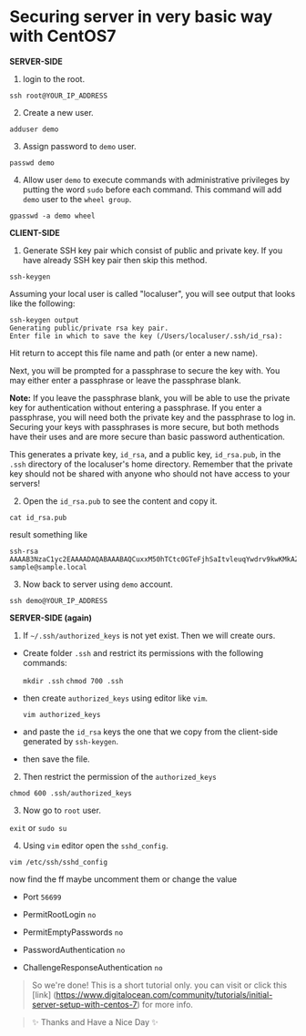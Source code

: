 # Securing server in very basic way with CentOS7

**SERVER-SIDE**

1. login to the root.

  `ssh root@YOUR_IP_ADDRESS`

2. Create a new user.

  `adduser demo`

3. Assign password to `demo` user.

  `passwd demo`

4. Allow user `demo` to execute commands with administrative privileges by putting the word `sudo` before each command. This command will add `demo` user to the `wheel group`.

  `gpasswd -a demo wheel`

**CLIENT-SIDE**

1. Generate SSH key pair which consist of public and private key. If you have already SSH key pair then skip this method.
  
  `ssh-keygen`

 Assuming your local user is called "localuser", you will see output that looks like the following:
 
 ```
 ssh-keygen output
Generating public/private rsa key pair.
Enter file in which to save the key (/Users/localuser/.ssh/id_rsa):
```

  Hit return to accept this file name and path (or enter a new name).

  Next, you will be prompted for a passphrase to secure the key with. You may either enter a passphrase or leave the passphrase blank.

  **Note:** If you leave the passphrase blank, you will be able to use the private key for authentication without entering a passphrase. If you enter a passphrase, you will need both the private key and the passphrase to log in. Securing your keys with passphrases is more secure, but both methods have their uses and are more secure than basic password authentication.

  This generates a private key, `id_rsa`, and a public key, `id_rsa.pub`, in the `.ssh` directory of the localuser's home directory. Remember that the private key should not be shared with anyone who should not have access to your servers!
  
2. Open the `id_rsa.pub` to see the content and copy it.

  `cat id_rsa.pub`
  
  result something like
  
  ```
  ssh-rsa AAAAB3NzaC1yc2EAAAADAQABAAABAQCuxxM50hTCtc0GTeFjhSaItvleuqYwdrv9kwKMkAZr3wEwu2yrnGr/eJ9QhMFSbGrXtC44+9/E38ukHxeVIjsONDchzt6FwyHTZl+f7uCnJZDLtST9Vlu+NFpJNYc9m22Ry4h7XxeHw0JjfQJkmjKLrK2kcrNrymu0L/RDuv5grBUk5s80n4HZB4WMqyEGlCRIuxgYl2/4g5Zo4y0diYnJ2ppTVgzFYJ82e1qZ4r80HH7ImbYvaA1Lgg7jEet4bBjvJ3s9b/jF4+0PGTwTR6Kbog097JvyeGSfkeEavBGS7Qg5NHeO/deqDEJ1LYUm+D2qw0YCaGVKfPow6eoGXnS9 sample@sample.local
  ```
  
3. Now back to server using `demo` account.
  
  `ssh demo@YOUR_IP_ADDRESS`
  
**SERVER-SIDE (again)**

1. If `~/.ssh/authorized_keys` is not yet exist. Then we will create ours.
  
  - Create folder `.ssh` and restrict its permissions with the following commands:
    
    `mkdir .ssh`
    `chmod 700 .ssh`
    
  - then create `authorized_keys` using editor like `vim`.
  
    `vim authorized_keys`
    
  - and paste the `id_rsa` keys the one that we copy from the client-side generated by `ssh-keygen`.
  
  - then save the file.

2. Then restrict the permission of the `authorized_keys`
  
  `chmod 600 .ssh/authorized_keys`

3. Now go to `root` user.
  
  `exit` or `sudo su`

4. Using `vim` editor open the `sshd_config`.

  `vim /etc/ssh/sshd_config`
  
  now find the ff maybe uncomment them or change the value
  
  - Port `56699`
  
  - PermitRootLogin `no`
  
  - PermitEmptyPasswords `no`
  
  - PasswordAuthentication `no`
  
  - ChallengeResponseAuthentication `no`
  
  
  
  
  
> So we're done! This is a short tutorial only. you can visit or click this [link] (https://www.digitalocean.com/community/tutorials/initial-server-setup-with-centos-7) for more info.

> :sparkles: Thanks and Have a Nice Day :sparkles:
